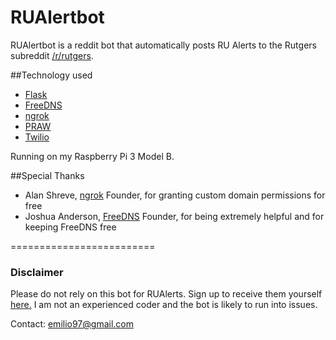 # RUAlertbot
RUAlertbot is a reddit bot that automatically posts RU Alerts to the Rutgers subreddit [/r/rutgers](https://www.reddit.com/r/rutgers/).

##Technology used
* [Flask](http://flask.pocoo.org/)
* [FreeDNS](http://freedns.afraid.org/)
* [ngrok](https://ngrok.com/)
* [PRAW](https://praw.readthedocs.io/en/stable/)
* [Twilio](https://www.twilio.com/)

Running on my Raspberry Pi 3 Model B.

##Special Thanks
* Alan Shreve, [ngrok](https://ngrok.com/) Founder, for granting custom domain permissions for free
* Joshua Anderson, [FreeDNS](http://freedns.afraid.org/) Founder, for being extremely helpful and for keeping FreeDNS free

=========================

### Disclaimer
Please do not rely on this bot for RUAlerts. Sign up to receive them yourself [here.](https://personalinfo.rutgers.edu/pi/updateEns.htm) I am not an experienced coder and the bot is likely to run into issues. 

Contact: emilio97@gmail.com
